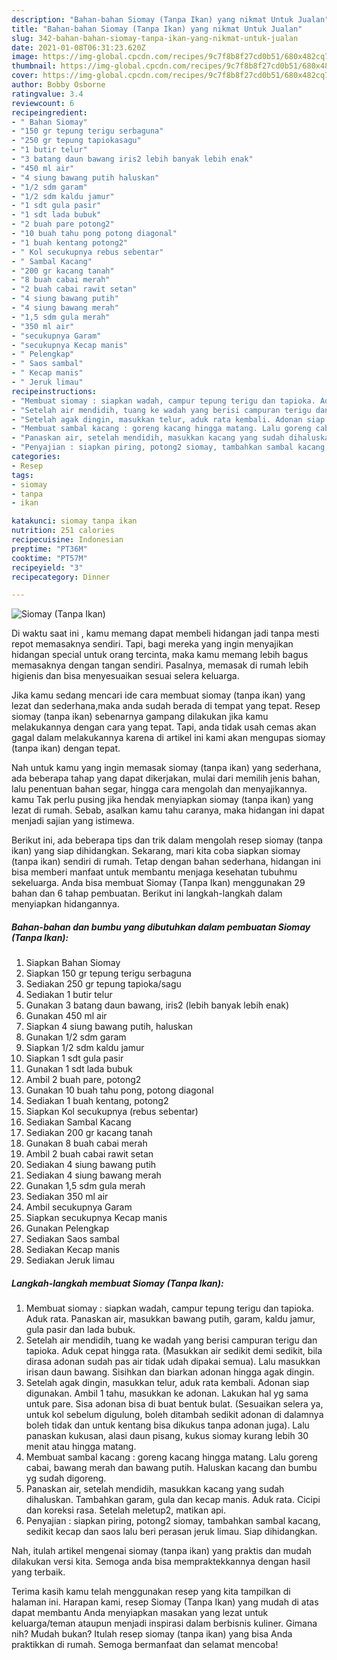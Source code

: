 ```yaml
---
description: "Bahan-bahan Siomay (Tanpa Ikan) yang nikmat Untuk Jualan"
title: "Bahan-bahan Siomay (Tanpa Ikan) yang nikmat Untuk Jualan"
slug: 342-bahan-bahan-siomay-tanpa-ikan-yang-nikmat-untuk-jualan
date: 2021-01-08T06:31:23.620Z
image: https://img-global.cpcdn.com/recipes/9c7f8b8f27cd0b51/680x482cq70/siomay-tanpa-ikan-foto-resep-utama.jpg
thumbnail: https://img-global.cpcdn.com/recipes/9c7f8b8f27cd0b51/680x482cq70/siomay-tanpa-ikan-foto-resep-utama.jpg
cover: https://img-global.cpcdn.com/recipes/9c7f8b8f27cd0b51/680x482cq70/siomay-tanpa-ikan-foto-resep-utama.jpg
author: Bobby Osborne
ratingvalue: 3.4
reviewcount: 6
recipeingredient:
- " Bahan Siomay"
- "150 gr tepung terigu serbaguna"
- "250 gr tepung tapiokasagu"
- "1 butir telur"
- "3 batang daun bawang iris2 lebih banyak lebih enak"
- "450 ml air"
- "4 siung bawang putih haluskan"
- "1/2 sdm garam"
- "1/2 sdm kaldu jamur"
- "1 sdt gula pasir"
- "1 sdt lada bubuk"
- "2 buah pare potong2"
- "10 buah tahu pong potong diagonal"
- "1 buah kentang potong2"
- " Kol secukupnya rebus sebentar"
- " Sambal Kacang"
- "200 gr kacang tanah"
- "8 buah cabai merah"
- "2 buah cabai rawit setan"
- "4 siung bawang putih"
- "4 siung bawang merah"
- "1,5 sdm gula merah"
- "350 ml air"
- "secukupnya Garam"
- "secukupnya Kecap manis"
- " Pelengkap"
- " Saos sambal"
- " Kecap manis"
- " Jeruk limau"
recipeinstructions:
- "Membuat siomay : siapkan wadah, campur tepung terigu dan tapioka. Aduk rata. Panaskan air, masukkan bawang putih, garam, kaldu jamur, gula pasir dan lada bubuk."
- "Setelah air mendidih, tuang ke wadah yang berisi campuran terigu dan tapioka. Aduk cepat hingga rata. (Masukkan air sedikit demi sedikit, bila dirasa adonan sudah pas air tidak udah dipakai semua). Lalu masukkan irisan daun bawang. Sisihkan dan biarkan adonan hingga agak dingin."
- "Setelah agak dingin, masukkan telur, aduk rata kembali. Adonan siap digunakan. Ambil 1 tahu, masukkan ke adonan. Lakukan hal yg sama untuk pare. Sisa adonan bisa di buat bentuk bulat. (Sesuaikan selera ya, untuk kol sebelum digulung, boleh ditambah sedikit adonan di dalamnya boleh tidak dan untuk kentang bisa dikukus tanpa adonan juga). Lalu panaskan kukusan, alasi daun pisang, kukus siomay kurang lebih 30 menit atau hingga matang."
- "Membuat sambal kacang : goreng kacang hingga matang. Lalu goreng cabai, bawang merah dan bawang putih. Haluskan kacang dan bumbu yg sudah digoreng."
- "Panaskan air, setelah mendidih, masukkan kacang yang sudah dihaluskan. Tambahkan garam, gula dan kecap manis. Aduk rata. Cicipi dan koreksi rasa. Setelah meletup2, matikan api."
- "Penyajian : siapkan piring, potong2 siomay, tambahkan sambal kacang, sedikit kecap dan saos lalu beri perasan jeruk limau. Siap dihidangkan."
categories:
- Resep
tags:
- siomay
- tanpa
- ikan

katakunci: siomay tanpa ikan 
nutrition: 251 calories
recipecuisine: Indonesian
preptime: "PT36M"
cooktime: "PT57M"
recipeyield: "3"
recipecategory: Dinner

---
```



![Siomay (Tanpa Ikan)](https://img-global.cpcdn.com/recipes/9c7f8b8f27cd0b51/680x482cq70/siomay-tanpa-ikan-foto-resep-utama.jpg)

Di waktu  saat ini , kamu memang dapat membeli hidangan jadi tanpa mesti repot memasaknya sendiri. Tapi, bagi mereka yang ingin menyajikan hidangan special untuk orang tercinta, maka kamu memang lebih bagus memasaknya dengan tangan sendiri. Pasalnya, memasak di rumah lebih higienis dan bisa menyesuaikan sesuai selera keluarga.

Jika kamu sedang mencari ide cara membuat siomay (tanpa ikan) yang lezat dan sederhana,maka anda sudah berada di tempat yang tepat. Resep siomay (tanpa ikan)  sebenarnya gampang dilakukan jika kamu melakukannya dengan cara yang tepat. Tapi, anda tidak usah cemas akan gagal dalam melakukannya 
karena di artikel ini kami akan mengupas siomay (tanpa ikan) dengan tepat.  



Nah untuk kamu yang ingin memasak siomay (tanpa ikan) yang sederhana, ada beberapa tahap yang dapat dikerjakan, mulai dari memilih jenis bahan, lalu penentuan bahan segar, hingga cara mengolah dan menyajikannya. kamu Tak perlu pusing jika hendak menyiapkan siomay (tanpa ikan) yang lezat di rumah. Sebab, asalkan kamu  tahu caranya, maka hidangan ini dapat menjadi sajian yang istimewa.

Berikut ini, ada beberapa tips dan trik dalam mengolah resep siomay (tanpa ikan) yang siap dihidangkan. Sekarang, mari kita coba siapkan siomay (tanpa ikan) sendiri di rumah. Tetap dengan bahan sederhana, hidangan ini bisa memberi manfaat untuk membantu menjaga kesehatan tubuhmu sekeluarga. Anda bisa membuat Siomay (Tanpa Ikan) menggunakan 29 bahan dan 6 tahap pembuatan. Berikut ini langkah-langkah dalam menyiapkan hidangannya.

<!--inarticleads1-->

##### Bahan-bahan dan bumbu yang dibutuhkan dalam pembuatan Siomay (Tanpa Ikan):

1. Siapkan  Bahan Siomay
1. Siapkan 150 gr tepung terigu serbaguna
1. Sediakan 250 gr tepung tapioka/sagu
1. Sediakan 1 butir telur
1. Gunakan 3 batang daun bawang, iris2 (lebih banyak lebih enak)
1. Gunakan 450 ml air
1. Siapkan 4 siung bawang putih, haluskan
1. Gunakan 1/2 sdm garam
1. Siapkan 1/2 sdm kaldu jamur
1. Siapkan 1 sdt gula pasir
1. Gunakan 1 sdt lada bubuk
1. Ambil 2 buah pare, potong2
1. Gunakan 10 buah tahu pong, potong diagonal
1. Sediakan 1 buah kentang, potong2
1. Siapkan  Kol secukupnya (rebus sebentar)
1. Sediakan  Sambal Kacang
1. Sediakan 200 gr kacang tanah
1. Gunakan 8 buah cabai merah
1. Ambil 2 buah cabai rawit setan
1. Sediakan 4 siung bawang putih
1. Sediakan 4 siung bawang merah
1. Gunakan 1,5 sdm gula merah
1. Sediakan 350 ml air
1. Ambil secukupnya Garam
1. Siapkan secukupnya Kecap manis
1. Gunakan  Pelengkap
1. Sediakan  Saos sambal
1. Sediakan  Kecap manis
1. Sediakan  Jeruk limau




<!--inarticleads2-->

##### Langkah-langkah membuat Siomay (Tanpa Ikan):

1. Membuat siomay : siapkan wadah, campur tepung terigu dan tapioka. Aduk rata. Panaskan air, masukkan bawang putih, garam, kaldu jamur, gula pasir dan lada bubuk.
1. Setelah air mendidih, tuang ke wadah yang berisi campuran terigu dan tapioka. Aduk cepat hingga rata. (Masukkan air sedikit demi sedikit, bila dirasa adonan sudah pas air tidak udah dipakai semua). Lalu masukkan irisan daun bawang. Sisihkan dan biarkan adonan hingga agak dingin.
1. Setelah agak dingin, masukkan telur, aduk rata kembali. Adonan siap digunakan. Ambil 1 tahu, masukkan ke adonan. Lakukan hal yg sama untuk pare. Sisa adonan bisa di buat bentuk bulat. (Sesuaikan selera ya, untuk kol sebelum digulung, boleh ditambah sedikit adonan di dalamnya boleh tidak dan untuk kentang bisa dikukus tanpa adonan juga). Lalu panaskan kukusan, alasi daun pisang, kukus siomay kurang lebih 30 menit atau hingga matang.
1. Membuat sambal kacang : goreng kacang hingga matang. Lalu goreng cabai, bawang merah dan bawang putih. Haluskan kacang dan bumbu yg sudah digoreng.
1. Panaskan air, setelah mendidih, masukkan kacang yang sudah dihaluskan. Tambahkan garam, gula dan kecap manis. Aduk rata. Cicipi dan koreksi rasa. Setelah meletup2, matikan api.
1. Penyajian : siapkan piring, potong2 siomay, tambahkan sambal kacang, sedikit kecap dan saos lalu beri perasan jeruk limau. Siap dihidangkan.




Nah, itulah artikel mengenai  siomay (tanpa ikan)  yang praktis dan mudah dilakukan versi kita. Semoga anda bisa mempraktekkannya dengan hasil yang terbaik. 

Terima kasih kamu telah menggunakan resep yang kita tampilkan di halaman ini. Harapan kami, resep  Siomay (Tanpa Ikan) yang mudah di atas dapat membantu Anda menyiapkan masakan yang lezat untuk keluarga/teman ataupun menjadi inspirasi dalam berbisnis kuliner. Gimana nih? Mudah bukan? Itulah resep siomay (tanpa ikan) yang bisa Anda praktikkan di rumah. Semoga bermanfaat dan selamat mencoba!

